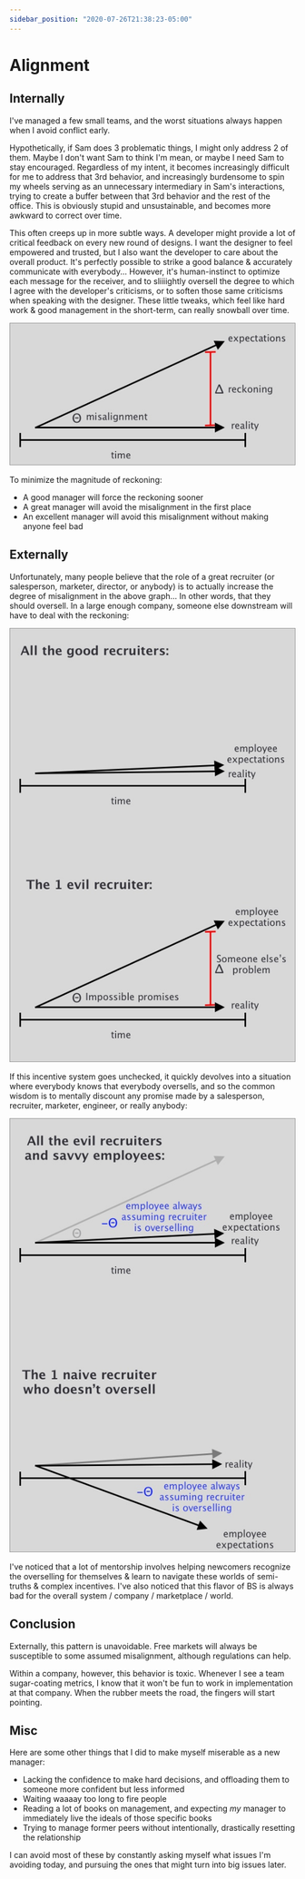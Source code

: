 ```yaml
---
sidebar_position: "2020-07-26T21:38:23-05:00"
---
```


# Alignment

## Internally

I've managed a few small teams, and the worst situations always happen when I avoid conflict early.

Hypothetically, if Sam does 3 problematic things, I might only address 2 of them. Maybe I don't want Sam to think I'm mean, or maybe I need Sam to stay encouraged. Regardless of my intent, it becomes increasingly difficult for me to address that 3rd behavior, and increasingly burdensome to spin my wheels serving as an unnecessary intermediary in Sam's interactions, trying to create a buffer between that 3rd behavior and the rest of the office. This is obviously stupid and unsustainable, and becomes more awkward to correct over time.

This often creeps up in more subtle ways. A developer might provide a lot of critical feedback on every new round of designs. I want the designer to feel empowered and trusted, but I also want the developer to care about the overall product. It's perfectly possible to strike a good balance & accurately communicate with everybody... However, it's human-instinct to optimize each message for the receiver, and to sliiiightly oversell the degree to which I agree with the developer's criticisms, or to soften those same criticisms when speaking with the designer. These little tweaks, which feel like hard work & good management in the short-term, can really snowball over time.

![A graph with time on the X axis and reckoning on the Y axis. It demonstrates that for any initial degree of misunderstanding, the expectations deviate further from reality until it is corrected.](./expectations.jpg)

To minimize the magnitude of reckoning:

- A good manager will force the reckoning sooner
- A great manager will avoid the misalignment in the first place
- An excellent manager will avoid this misalignment without making anyone feel bad

## Externally

Unfortunately, many people believe that the role of a great recruiter (or salesperson, marketer, director, or anybody) is to actually increase the degree of misalignment in the above graph... In other words, that they should oversell. In a large enough company, someone else downstream will have to deal with the reckoning:

![A graph where most recruiters tell the truth, but 1 evil recruiter lies and is rewarded for it.](./before.jpg)

If this incentive system goes unchecked, it quickly devolves into a situation where everybody knows that everybody oversells, and so the common wisdom is to mentally discount any promise made by a salesperson, recruiter, marketer, engineer, or really anybody:

![A graph where most recruiters lie, but the candidates all adjust their expectations accordingly. This causes the truthful recruiters to suffer, because their truth is also discounted.](./after.jpg)

I've noticed that a lot of mentorship involves helping newcomers recognize the overselling for themselves & learn to navigate these worlds of semi-truths & complex incentives. I've also noticed that this flavor of BS is always bad for the overall system / company / marketplace / world.

## Conclusion

Externally, this pattern is unavoidable. Free markets will always be susceptible to some assumed misalignment, although regulations can help.

Within a company, however, this behavior is toxic. Whenever I see a team sugar-coating metrics, I know that it won't be fun to work in implementation at that company. When the rubber meets the road, the fingers will start pointing.

## Misc

Here are some other things that I did to make myself miserable as a new manager:

- Lacking the confidence to make hard decisions, and offloading them to someone more confident but less informed
- Waiting waaaay too long to fire people
- Reading a lot of books on management, and expecting _my_ manager to immediately live the ideals of those specific books
- Trying to manage former peers without intentionally, drastically resetting the relationship

I can avoid most of these by constantly asking myself what issues I'm avoiding today, and pursuing the ones that might turn into big issues later.
